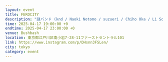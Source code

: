 ```yaml
---
layout: event
title: FEROCITY
description: "謎バンド (knd / Naoki Notomo / suzueri / Chiho Oka / Li Song, Remote from London )"
time: 2025-04-17 19:00:00 +0
endtime: 2025-04-17 23:00:00 +0
venue: Bushbash
location: 東京都江戸川区南小岩7-28-11ファーストセントラル101
link: https://www.instagram.com/p/DHsnn3FSLen/
city: tokyo
category: event
---
```

